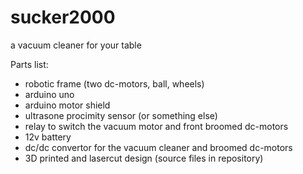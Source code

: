 sucker2000
==========

a vacuum cleaner for your table



Parts list:
- robotic frame (two dc-motors, ball, wheels)
- arduino uno
- arduino motor shield
- ultrasone procimity sensor (or something else)
- relay to switch the vacuum motor and front broomed dc-motors
- 12v battery
- dc/dc convertor for the vacuum cleaner and broomed dc-motors
- 3D printed and lasercut design (source files in repository)